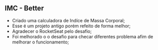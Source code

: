## IMC - Better

- Criado uma calculadora de Indíce de Massa Corporal;
- Esse é um projeto antigo porém refeito de forma melhor;
- Agradecer o RocketSeat pelo desafio;
- Foi melhorado o o desafio para checar diferentes problema afim de melhorar o funcionamento;